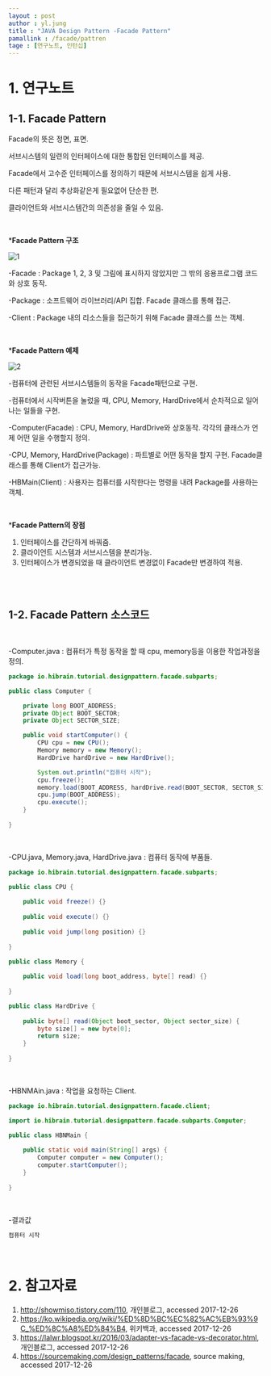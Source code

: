 ```yaml
---
layout : post
author : yl.jung
title : "JAVA Design Pattern -Facade Pattern"
pamallink : /facade/pattren
tage : [연구노트, 인턴십]
---
```


# 1. 연구노트

## 1-1. Facade Pattern

Facade의 뜻은 정면, 표면.

서브시스템의 일련의 인터페이스에 대한 통합된 인터페이스를 제공.

Facade에서 고수준 인터페이스를 정의하기 때문에 서브시스템을 쉽게 사용.

다른 패턴과 달리 추상화같은게 필요없어 단순한 편.

클라이언트와 서브시스템간의 의존성을 줄일 수 있음.

<br>

***Facade Pattern 구조**

![1](http://res.cloudinary.com/degxeqfok/image/upload/v1514263936/fvl4re53ognhkdbtk4ka.jpg)



-Facade : Package 1, 2, 3 및 그림에 표시하지 않았지만 그 밖의 응용프로그램 코드와 상호 동작.

-Package : 소프트웨어 라이브러리/API 집합. Facade 클래스를 통해 접근.

-Client : Package 내의 리소스들을 접근하기 위해 Facade 클래스를 쓰는 객체.

<br>

***Facade Pattern 예제**

![2](http://res.cloudinary.com/degxeqfok/image/upload/v1514268314/sebzc5e5pxkhk6j6hwi1.jpg)

-컴퓨터에 관련된 서브시스템들의 동작을 Facade패턴으로 구현.

-컴퓨터에서 시작버튼을 눌렀을 때, CPU, Memory, HardDrive에서 순차적으로 일어나는 일들을 구현.

-Computer(Facade) :  CPU, Memory, HardDrive와 상호동작. 각각의 클래스가 언제 어떤 일을 수행할지 정의.

-CPU, Memory, HardDrive(Package) : 파트별로 어떤 동작을 할지 구현. Facade클래스를 통해 Client가 접근가능.

-HBMain(Client) : 사용자는 컴퓨터를 시작한다는 명령을 내려 Package를 사용하는 객체.  

<br>

***Facade Pattern의 장점**

1. 인터페이스를 간단하게 바꿔줌.
2. 클라이언트 시스템과 서브시스템을 분리가능.
3. 인터페이스가 변경되었을 때 클라이언트 변경없이 Facade만 변경하여 적용.

<br>

<br>

## 1-2. Facade Pattern 소스코드

<br>

-Computer.java : 컴퓨터가 특정 동작을 할 때 cpu, memory등을 이용한 작업과정을 정의.

```java
package io.hibrain.tutorial.designpattern.facade.subparts;

public class Computer {

    private long BOOT_ADDRESS;
    private Object BOOT_SECTOR;
    private Object SECTOR_SIZE;

    public void startComputer() {
        CPU cpu = new CPU();
        Memory memory = new Memory();
        HardDrive hardDrive = new HardDrive();

        System.out.println("컴퓨터 시작");
        cpu.freeze();
        memory.load(BOOT_ADDRESS, hardDrive.read(BOOT_SECTOR, SECTOR_SIZE));
        cpu.jump(BOOT_ADDRESS);
        cpu.execute();
    }
  
}
```

<br>

-CPU.java, Memory.java, HardDrive.java : 컴퓨터 동작에 부품들.

```java
package io.hibrain.tutorial.designpattern.facade.subparts;

public class CPU {  
  
    public void freeze() {} 
  
    public void execute() {} 
  
    public void jump(long position) {}
  
}

public class Memory {  
  
    public void load(long boot_address, byte[] read) {}  
  
}

public class HardDrive {  
  
    public byte[] read(Object boot_sector, Object sector_size) {      
        byte size[] = new byte[0];
        return size;
    }  
  
}
```

<br>

-HBNMAin.java : 작업을 요청하는 Client.

```java
package io.hibrain.tutorial.designpattern.facade.client;

import io.hibrain.tutorial.designpattern.facade.subparts.Computer;

public class HBNMain {  
  
    public static void main(String[] args) {
        Computer computer = new Computer();
        computer.startComputer();
    }  
  
}
```

<br>

-결과값

```java
컴퓨터 시작
```

<br>

# 2. 참고자료

1. http://showmiso.tistory.com/110, 개인블로그, accessed 2017-12-26
2. https://ko.wikipedia.org/wiki/%ED%8D%BC%EC%82%AC%EB%93%9C_%ED%8C%A8%ED%84%B4, 위키백과, accessed 2017-12-26
3. https://lalwr.blogspot.kr/2016/03/adapter-vs-facade-vs-decorator.html, 개인블로그, accessed 2017-12-26
4. https://sourcemaking.com/design_patterns/facade, source making, accessed 2017-12-26

